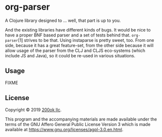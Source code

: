 # org-parser

A Clojure library designed to ... well, that part is up to you.


And the existing libraries have different kinds of bugs. It would be nice to have a proper BNF based parser and a set of tests behind that. `org-parser`[1] strives to be that. Using instaparse is pretty sweet, too. From one side, because it has a great feature-set, from the other side because it will allow usage of the parser from the CLJ and CLJS eco-systems (which include JS and Java), so it could be re-used in various situations.

## Usage

FIXME

## License

Copyright © 2019 [200ok llc](https://200ok.ch/).

This program and the accompanying materials are made available under
the terms of the GNU Affero General Public License Version 3 which is
made available at https://www.gnu.org/licenses/agpl-3.0.en.html.

